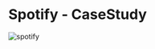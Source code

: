 # Spotify - CaseStudy
![spotify](https://user-images.githubusercontent.com/64258638/221821934-8c8b6213-5eb1-43d9-b69f-889a23e3e930.png)
